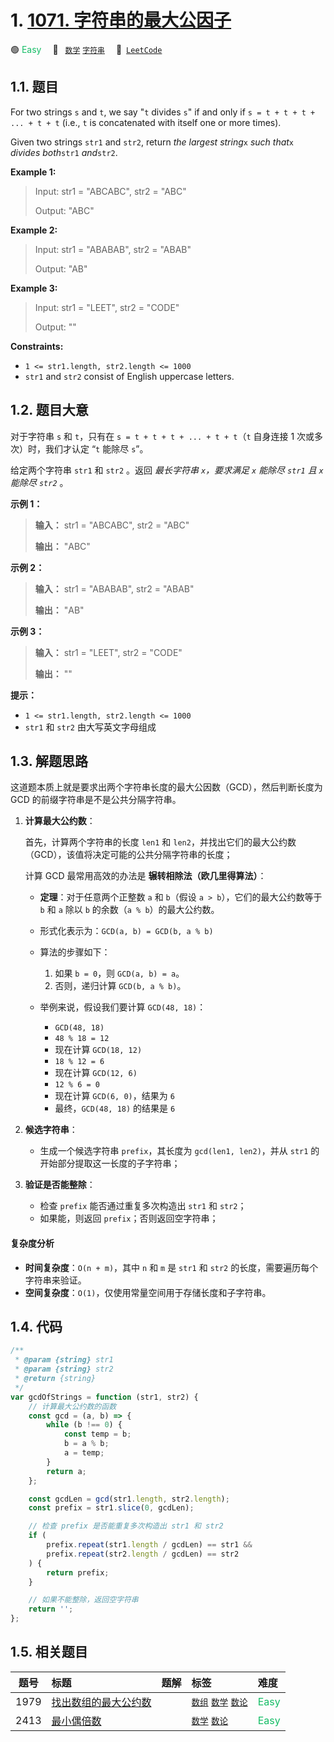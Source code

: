 # 1. [1071. 字符串的最大公因子](https://leetcode.com/problems/greatest-common-divisor-of-strings)

🟢 <font color=#15bd66>Easy</font>&emsp; 🔖&ensp; [`数学`](/tag/math.md) [`字符串`](/tag/string.md)&emsp; 🔗&ensp;[`LeetCode`](https://leetcode.com/problems/greatest-common-divisor-of-strings)

## 1.1. 题目

For two strings `s` and `t`, we say "`t` divides `s`" if and only if `s = t +
t + t + ... + t + t` (i.e., `t` is concatenated with itself one or more
times).

Given two strings `str1` and `str2`, return _the largest string_`x` _such
that_`x` _divides both_`str1` _and_`str2`.

**Example 1:**

> Input: str1 = "ABCABC", str2 = "ABC"
>
> Output: "ABC"

**Example 2:**

> Input: str1 = "ABABAB", str2 = "ABAB"
>
> Output: "AB"

**Example 3:**

> Input: str1 = "LEET", str2 = "CODE"
>
> Output: ""

**Constraints:**

- `1 <= str1.length, str2.length <= 1000`
- `str1` and `str2` consist of English uppercase letters.

## 1.2. 题目大意

对于字符串 `s` 和 `t`，只有在 `s = t + t + t + ... + t + t`（`t` 自身连接 1 次或多次）时，我们才认定 “`t`
能除尽 `s`”。

给定两个字符串 `str1` 和 `str2` 。返回 _最长字符串 `x`，要求满足 `x` 能除尽 `str1` 且 `x` 能除尽 `str2`_
。

**示例 1：**

> **输入：** str1 = "ABCABC", str2 = "ABC"
>
> **输出：** "ABC"

**示例 2：**

> **输入：** str1 = "ABABAB", str2 = "ABAB"
>
> **输出：** "AB"

**示例 3：**

> **输入：** str1 = "LEET", str2 = "CODE"
>
> **输出：** ""

**提示：**

- `1 <= str1.length, str2.length <= 1000`
- `str1` 和 `str2` 由大写英文字母组成

## 1.3. 解题思路

这道题本质上就是要求出两个字符串长度的最大公因数（GCD），然后判断长度为 GCD 的前缀字符串是不是公共分隔字符串。

1. **计算最大公约数**：

   首先，计算两个字符串的长度 `len1` 和 `len2`，并找出它们的最大公约数（GCD），该值将决定可能的公共分隔字符串的长度；

   计算 GCD 最常用高效的办法是 **辗转相除法（欧几里得算法）**：

   - **定理**：对于任意两个正整数 `a` 和 `b`（假设 `a > b`），它们的最大公约数等于 `b` 和 `a` 除以 `b` 的余数（`a % b`）的最大公约数。
   - 形式化表示为：`GCD(a, b) = GCD(b, a % b)`
   - 算法的步骤如下：

     1. 如果 `b = 0`，则 `GCD(a, b) = a`。
     2. 否则，递归计算 `GCD(b, a % b)`。

   - 举例来说，假设我们要计算 `GCD(48, 18)`：

     - `GCD(48, 18)`
     - `48 % 18 = 12`
     - 现在计算 `GCD(18, 12)`
     - `18 % 12 = 6`
     - 现在计算 `GCD(12, 6)`
     - `12 % 6 = 0`
     - 现在计算 `GCD(6, 0)`，结果为 `6`
     - 最终，`GCD(48, 18)` 的结果是 `6`

2. **候选字符串**：

   - 生成一个候选字符串 `prefix`，其长度为 `gcd(len1, len2)`，并从 `str1` 的开始部分提取这一长度的子字符串；

3. **验证是否能整除**：
   - 检查 `prefix` 能否通过重复多次构造出 `str1` 和 `str2`；
   - 如果能，则返回 `prefix`；否则返回空字符串；

#### 复杂度分析

- **时间复杂度**：`O(n + m)`，其中 `n` 和 `m` 是 `str1` 和 `str2` 的长度，需要遍历每个字符串来验证。
- **空间复杂度**：`O(1)`，仅使用常量空间用于存储长度和子字符串。

## 1.4. 代码

```javascript
/**
 * @param {string} str1
 * @param {string} str2
 * @return {string}
 */
var gcdOfStrings = function (str1, str2) {
	// 计算最大公约数的函数
	const gcd = (a, b) => {
		while (b !== 0) {
			const temp = b;
			b = a % b;
			a = temp;
		}
		return a;
	};

	const gcdLen = gcd(str1.length, str2.length);
	const prefix = str1.slice(0, gcdLen);

	// 检查 prefix 是否能重复多次构造出 str1 和 str2
	if (
		prefix.repeat(str1.length / gcdLen) == str1 &&
		prefix.repeat(str2.length / gcdLen) == str2
	) {
		return prefix;
	}

	// 如果不能整除，返回空字符串
	return '';
};
```

## 1.5. 相关题目

<!-- prettier-ignore -->
| 题号 | 标题 | 题解 | 标签 | 难度 |
| :------: | :------ | :------: | :------ | :------ |
| 1979 | [找出数组的最大公约数](https://leetcode.com/problems/find-greatest-common-divisor-of-array) |  |  [`数组`](/tag/array.md) [`数学`](/tag/math.md) [`数论`](/tag/number-theory.md) | <font color=#15bd66>Easy</font> |
| 2413 | [最小偶倍数](https://leetcode.com/problems/smallest-even-multiple) |  |  [`数学`](/tag/math.md) [`数论`](/tag/number-theory.md) | <font color=#15bd66>Easy</font> |
